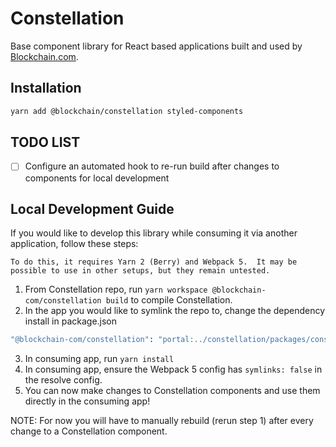 # Constellation
Base component library for React based applications built and used by [Blockchain.com](blockchain.com).

## Installation
```sh
yarn add @blockchain/constellation styled-components
```

## TODO LIST
- [ ] Configure an automated hook to re-run build after changes to components for local development

## Local Development Guide
If you would like to develop this library while consuming it via another application, follow these steps:

```text
To do this, it requires Yarn 2 (Berry) and Webpack 5.  It may be possible to use in other setups, but they remain untested.
```

1) From Constellation repo, run `yarn workspace @blockchain-com/constellation build` to compile Constellation.
2) In the app you would like to symlink the repo to, change the dependency install in package.json 
```sh
"@blockchain-com/constellation": "portal:../constellation/packages/constellation", // relative path my different!
```
3) In consuming app, run `yarn install`
4) In consuming app, ensure the Webpack 5 config has `symlinks: false` in the resolve config.
5) You can now make changes to Constellation components and use them directly in the consuming app!

NOTE: For now you will have to manually rebuild (rerun step 1) after every change to a Constellation component.
